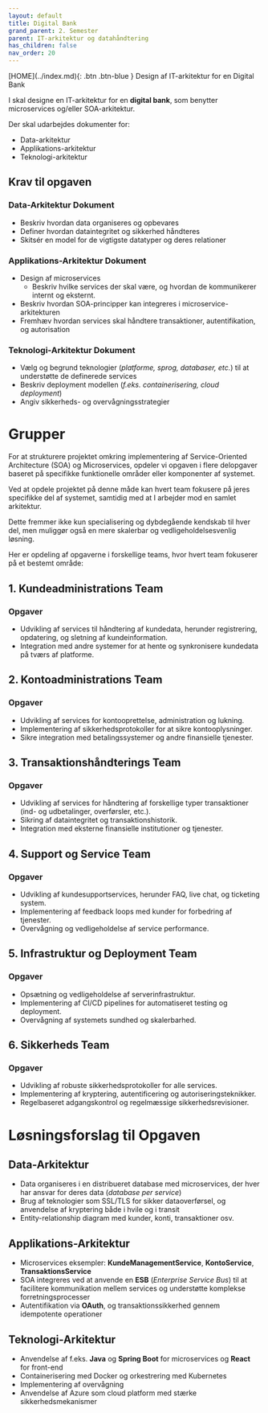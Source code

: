 ```yaml
---
layout: default
title: Digital Bank
grand_parent: 2. Semester
parent: IT-arkitektur og datahåndtering
has_children: false
nav_order: 20
---
```


<span class="fs-1">
[HOME](../index.md){: .btn .btn-blue }
</span

# Design af IT-arkitektur for en Digital Bank
I skal designe en IT-arkitektur for en **digital bank**, som benytter microservices og/eller SOA-arkitektur. 

Der skal udarbejdes dokumenter for:
- Data-arkitektur
- Applikations-arkitektur
- Teknologi-arkitektur

## Krav til opgaven

### Data-Arkitektur Dokument
- Beskriv hvordan data organiseres og opbevares
- Definer hvordan dataintegritet og sikkerhed håndteres
- Skitsér en model for de vigtigste datatyper og deres relationer

### Applikations-Arkitektur Dokument
- Design af microservices
    - Beskriv hvilke services der skal være, og hvordan de kommunikerer internt og eksternt.
- Beskriv hvordan SOA-principper kan integreres i microservice-arkitekturen
- Fremhæv hvordan services skal håndtere transaktioner, autentifikation, og autorisation

### Teknologi-Arkitektur Dokument
- Vælg og begrund teknologier (*platforme, sprog, databaser, etc.*) til at understøtte de definerede services
- Beskriv deployment modellen (*f.eks. containerisering, cloud deployment*)
- Angiv sikkerheds- og overvågningsstrategier

# Grupper
For at strukturere projektet omkring implementering af Service-Oriented Architecture (SOA) og Microservices, opdeler vi opgaven i flere delopgaver baseret på specifikke funktionelle områder eller komponenter af systemet.

Ved at opdele projektet på denne måde kan hvert team fokusere på jeres specifikke del af systemet, samtidig med at I arbejder mod en samlet arkitektur. 

Dette fremmer ikke kun specialisering og dybdegående kendskab til hver del, men muliggør også en mere skalerbar og vedligeholdelsesvenlig løsning.

Her er opdeling af opgaverne i forskellige teams, hvor hvert team fokuserer på et bestemt område:

##  1. Kundeadministrations Team
### Opgaver
- Udvikling af services til håndtering af kundedata, herunder registrering, opdatering, og sletning af kundeinformation.
- Integration med andre systemer for at hente og synkronisere kundedata på tværs af platforme.

## 2. Kontoadministrations Team
### Opgaver
- Udvikling af services for kontooprettelse, administration og lukning.
- Implementering af sikkerhedsprotokoller for at sikre kontooplysninger.
- Sikre integration med betalingssystemer og andre finansielle tjenester.

## 3. Transaktionshåndterings Team
### Opgaver
- Udvikling af services for håndtering af forskellige typer transaktioner (ind- og udbetalinger, overførsler, etc.).
- Sikring af dataintegritet og transaktionshistorik.
- Integration med eksterne finansielle institutioner og tjenester.

## 4. Support og Service Team
### Opgaver
- Udvikling af kundesupportservices, herunder FAQ, live chat, og ticketing system.
- Implementering af feedback loops med kunder for forbedring af tjenester.
- Overvågning og vedligeholdelse af service performance.

## 5. Infrastruktur og Deployment Team
### Opgaver
- Opsætning og vedligeholdelse af serverinfrastruktur.
- Implementering af CI/CD pipelines for automatiseret testing og deployment.
- Overvågning af systemets sundhed og skalerbarhed.

## 6. Sikkerheds Team
### Opgaver
- Udvikling af robuste sikkerhedsprotokoller for alle services.
- Implementering af kryptering, autentificering og autoriseringsteknikker.
- Regelbaseret adgangskontrol og regelmæssige sikkerhedsrevisioner.

# Løsningsforslag til Opgaven
## Data-Arkitektur
- Data organiseres i en distribueret database med microservices, der hver har ansvar for deres data (*database per service*)
- Brug af teknologier som SSL/TLS for sikker dataoverførsel, og anvendelse af kryptering både i hvile og i transit
- Entity-relationship diagram med kunder, konti, transaktioner osv.

## Applikations-Arkitektur
- Microservices eksempler: **KundeManagementService**, **KontoService**, **TransaktionsService**
- SOA integreres ved at anvende en **ESB** (*Enterprise Service Bus*) til at facilitere kommunikation mellem services og understøtte komplekse forretningsprocesser
- Autentifikation via **OAuth**, og transaktionssikkerhed gennem idempotente operationer

## Teknologi-Arkitektur
- Anvendelse af f.eks. **Java** og **Spring Boot** for microservices og **React** for front-end
- Containerisering med Docker og orkestrering med Kubernetes
- Implementering af overvågning
- Anvendelse af Azure som cloud platform med stærke sikkerhedsmekanismer